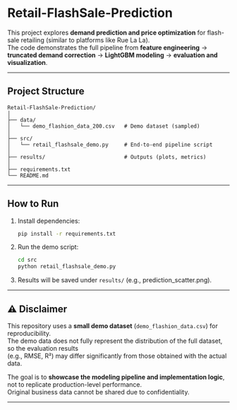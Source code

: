 # Retail-FlashSale-Prediction

This project explores **demand prediction and price optimization** for flash-sale retailing (similar to platforms like Rue La La).  
The code demonstrates the full pipeline from **feature engineering** → **truncated demand correction** → **LightGBM modeling** → **evaluation and visualization**.

---

## Project Structure
```
Retail-FlashSale-Prediction/
│
├── data/
│   └── demo_flashion_data_200.csv   # Demo dataset (sampled)
│
├── src/
│   └── retail_flashsale_demo.py     # End-to-end pipeline script
│
├── results/                         # Outputs (plots, metrics)
│
├── requirements.txt
└── README.md
```

---

## How to Run

1. Install dependencies:
   ```bash
   pip install -r requirements.txt
   ```

2. Run the demo script:
   ```bash
   cd src
   python retail_flashsale_demo.py
   ```

3. Results will be saved under `results/` (e.g., prediction_scatter.png).

---

## ⚠️ Disclaimer

This repository uses a **small demo dataset** (`demo_flashion_data.csv`) for reproducibility.  
The demo data does not fully represent the distribution of the full dataset, so the evaluation results  
(e.g., RMSE, R²) may differ significantly from those obtained with the actual data.  

The goal is to **showcase the modeling pipeline and implementation logic**, not to replicate production-level performance.  
Original business data cannot be shared due to confidentiality.

---
